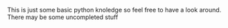 This is just some basic python knoledge so feel free to have a look around. There may be some uncompleted stuff
